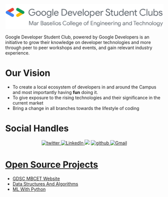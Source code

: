 ![GDSC MBCET LOGO](https://raw.githubusercontent.com/dscmbcet/.github/6885c944d5ad6fe083170f861224605d46fb2f6a/profile/assets/logo.svg)

Google Developer Student Club, powered by Google Developers is an initiative to grow their knowledge on developer technologies and more through peer to peer workshops and events, and gain relevant industry experience.

# Our Vision

- To create a local ecosystem of developers in and around the Campus and most importantly having **fun** doing it.
- To give exposure to the rising technologies and their significance in the current market
- Bring a change in all branches towards the lifestyle of coding

# Social Handles

<p align="center">
    <a href="https://twitter.com/dscmbcet" target="_blank">
    <img src=https://img.shields.io/badge/twitter-%2300acee.svg?&style=for-the-badge&logo=twitter&logoColor=white alt=twitter style="margin-bottom: 5px;" />
    </a>
    <a href=https://www.linkedin.com/company/dsc-mbcet" target="_blank">
    <img alt="LinkedIn" src="https://img.shields.io/badge/linkedin%20-%230077B5.svg?&style=for-the-badge&logo=linkedin&logoColor=white"/>
    </a>
    <a href="https://www.instagram.com/gdscmbcet/">
    <img src="https://img.shields.io/badge/Instagram-E4405F?style=for-the-badge&logo=instagram&logoColor=white"></a>
    <a href="https://github.com/gdscmbcet" target="_blank">
    <img src=https://img.shields.io/badge/github-%2324292e.svg?&style=for-the-badge&logo=github&logoColor=white alt=github style="margin-bottom: 5px;" />
    </a>
    <a href="mailto:dscmbcet@gmail.com">
    <img alt="Gmail" src="https://img.shields.io/badge/Gmail-D14836?style=for-the-badge&logo=gmail&logoColor=white" />
</p>

# Open Source Projects

- [GDSC MBCET Website](https://github.com/dscmbcet/dscmbcet.github.io)
- [Data Structures And Algorithms](https://github.com/dscmbcet/Data-structures-and-Algorithms)
- [ML With Python](https://github.com/dscmbcet/ML-with-Python)
<!-- - [Hacktober Fest 2021](https://github.com/dscmbcet/hacktoberfest-2021) -->
